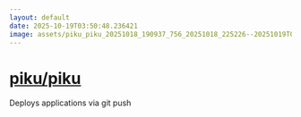```yaml
---
layout: default
date: 2025-10-19T03:50:48.236421
image: assets/piku_piku_20251018_190937_756_20251018_225226--20251019T005227050--cropped.png
---
```


# [piku/piku](https://github.com/piku/piku/)

Deploys applications via git push
